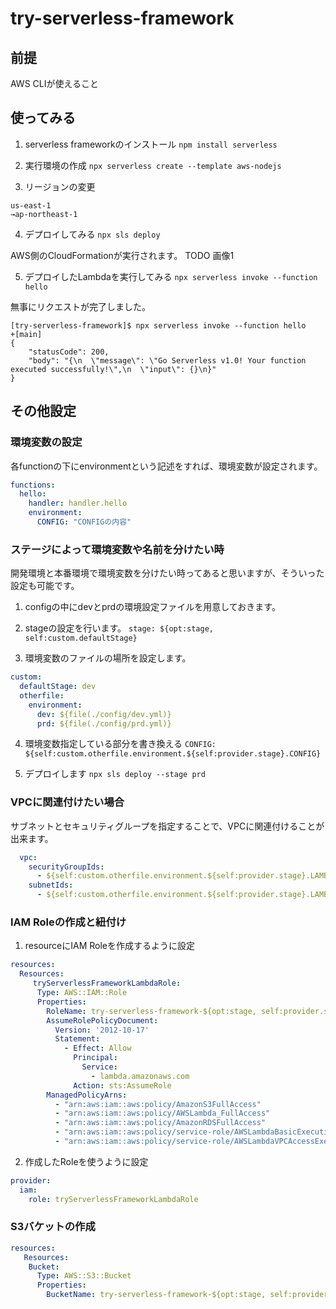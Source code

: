 # try-serverless-framework

## 前提

AWS CLIが使えること

## 使ってみる

1. serverless frameworkのインストール
   `npm install serverless`

2. 実行環境の作成
   `npx serverless create --template aws-nodejs`

3. リージョンの変更

```
us-east-1
→ap-northeast-1
```

4. デプロイしてみる
   `npx sls deploy `

AWS側のCloudFormationが実行されます。 TODO 画像1

5. デプロイしたLambdaを実行してみる
   `npx serverless invoke --function hello`

無事にリクエストが完了しました。

```
[try-serverless-framework]$ npx serverless invoke --function hello                                                                              +[main]
{
    "statusCode": 200,
    "body": "{\n  \"message\": \"Go Serverless v1.0! Your function executed successfully!\",\n  \"input\": {}\n}"
}
```

## その他設定

### 環境変数の設定

各functionの下にenvironmentという記述をすれば、環境変数が設定されます。

```yaml
functions:
  hello:
    handler: handler.hello
    environment:
      CONFIG: "CONFIGの内容"
```

### ステージによって環境変数や名前を分けたい時

開発環境と本番環境で環境変数を分けたい時ってあると思いますが、そういった設定も可能です。

1. configの中にdevとprdの環境設定ファイルを用意しておきます。

2. stageの設定を行います。
   `stage: ${opt:stage, self:custom.defaultStage}`
3. 環境変数のファイルの場所を設定します。

```yaml
custom:
  defaultStage: dev
  otherfile:
    environment:
      dev: ${file(./config/dev.yml)}
      prd: ${file(./config/prd.yml)}
```

4. 環境変数指定している部分を書き換える
   `CONFIG: ${self:custom.otherfile.environment.${self:provider.stage}.CONFIG}`

5. デプロイします
   `npx sls deploy --stage prd`

### VPCに関連付けたい場合
サブネットとセキュリティグループを指定することで、VPCに関連付けることが出来ます。
```yaml
  vpc:
    securityGroupIds:
      - ${self:custom.otherfile.environment.${self:provider.stage}.LAMBDA_VPC_SECURITY_GROUP}
    subnetIds:
      - ${self:custom.otherfile.environment.${self:provider.stage}.LAMBDA_VPC_SUBNET_ID}
```

### IAM Roleの作成と紐付け
1. resourceにIAM Roleを作成するように設定
```yaml
resources:
  Resources:
     tryServerlessFrameworkLambdaRole:
      Type: AWS::IAM::Role
      Properties:
        RoleName: try-serverless-framework-${opt:stage, self:provider.stage}-lambdaRole
        AssumeRolePolicyDocument:
          Version: '2012-10-17'
          Statement:
            - Effect: Allow
              Principal:
                Service:
                  - lambda.amazonaws.com
              Action: sts:AssumeRole
        ManagedPolicyArns:
          - "arn:aws:iam::aws:policy/AmazonS3FullAccess"
          - "arn:aws:iam::aws:policy/AWSLambda_FullAccess"
          - "arn:aws:iam::aws:policy/AmazonRDSFullAccess"
          - "arn:aws:iam::aws:policy/service-role/AWSLambdaBasicExecutionRole"
          - "arn:aws:iam::aws:policy/service-role/AWSLambdaVPCAccessExecutionRole"
```

2. 作成したRoleを使うように設定
```yaml
provider:
  iam:
    role: tryServerlessFrameworkLambdaRole
```

### S3バケットの作成
```yaml
resources:
   Resources:
    Bucket:
      Type: AWS::S3::Bucket
      Properties:
        BucketName: try-serverless-framework-${opt:stage, self:provider.stage}-image-buckets
```
